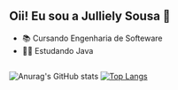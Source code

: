 ## Oii! Eu sou a Julliely Sousa 💖

- 📚 Cursando Engenharia de Softeware
- 👩‍💻 Estudando Java
##

![Anurag's GitHub stats](https://github-readme-stats.vercel.app/api?username=Julliely&show_icons=true&theme=tokyonight)
[![Top Langs](https://github-readme-stats.vercel.app/api/top-langs/?username=Julliely&layout=compact)](https://github.com/Julliely/github-readme-stats)
